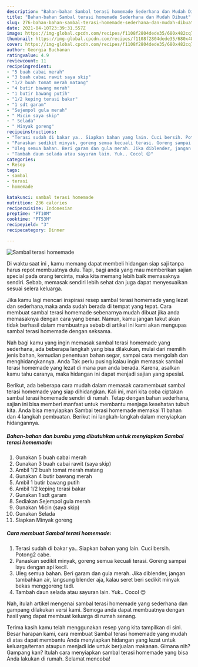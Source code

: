 ```yaml
---
description: "Bahan-bahan Sambal terasi homemade Sederhana dan Mudah Dibuat"
title: "Bahan-bahan Sambal terasi homemade Sederhana dan Mudah Dibuat"
slug: 276-bahan-bahan-sambal-terasi-homemade-sederhana-dan-mudah-dibuat
date: 2021-04-10T23:39:31.557Z
image: https://img-global.cpcdn.com/recipes/f1108f2804dede35/680x482cq70/sambal-terasi-homemade-foto-resep-utama.jpg
thumbnail: https://img-global.cpcdn.com/recipes/f1108f2804dede35/680x482cq70/sambal-terasi-homemade-foto-resep-utama.jpg
cover: https://img-global.cpcdn.com/recipes/f1108f2804dede35/680x482cq70/sambal-terasi-homemade-foto-resep-utama.jpg
author: Georgia Buchanan
ratingvalue: 4.9
reviewcount: 11
recipeingredient:
- "5 buah cabai merah"
- "3 buah cabai rawit saya skip"
- "1/2 buah tomat merah matang"
- "4 butir bawang merah"
- "1 butir bawang putih"
- "1/2 keping terasi bakar"
- "1 sdt garam"
- "Sejempol gula merah"
- " Micin saya skip"
- " Selada"
- " Minyak goreng"
recipeinstructions:
- "Terasi sudah di bakar ya.. Siapkan bahan yang lain. Cuci bersih. Potong2 cabe."
- "Panaskan sedikit minyak, goreng semua kecuali terasi. Goreng sampai layu dengan api kecil."
- "Uleg semua bahan. Beri garam dan gula merah. Jika diblender, jangan tambahkan air, langsung blender aja, kalau seret beri sedikit minyak bekas menggoreng tadi."
- "Tambah daun selada atau sayuran lain. Yuk.. Cocol 😊"
categories:
- Resep
tags:
- sambal
- terasi
- homemade

katakunci: sambal terasi homemade 
nutrition: 236 calories
recipecuisine: Indonesian
preptime: "PT10M"
cooktime: "PT53M"
recipeyield: "3"
recipecategory: Dinner

---
```



![Sambal terasi homemade](https://img-global.cpcdn.com/recipes/f1108f2804dede35/680x482cq70/sambal-terasi-homemade-foto-resep-utama.jpg)

Di waktu  saat ini , kamu memang dapat membeli hidangan siap saji tanpa harus repot membuatnya dulu. Tapi, bagi anda yang mau memberikan sajian special pada orang tercinta, maka kita memang lebih baik memasaknya sendiri. Sebab, memasak sendiri lebih sehat dan juga dapat menyesuaikan sesuai selera keluarga.

Jika kamu lagi mencari inspirasi resep sambal terasi homemade yang lezat dan sederhana,maka anda sudah berada di tempat yang tepat. Cara membuat sambal terasi homemade  sebenarnya mudah dibuat jika anda memasaknya dengan cara yang benar. Namun, kamu jangan takut akan tidak berhasil dalam membuatnya 
sebab di artikel ini kami akan mengupas sambal terasi homemade dengan seksama.  



Nah bagi kamu yang ingin memasak sambal terasi homemade yang sederhana, ada beberapa langkah yang bisa dilakukan, mulai dari memilih jenis bahan, kemudian penentuan bahan segar, sampai cara mengolah dan menghidangkannya. Anda Tak perlu pusing kalau ingin memasak sambal terasi homemade yang lezat di mana pun anda berada. Karena, asalkan kamu  tahu caranya, maka hidangan ini dapat menjadi sajian yang spesial.

Berikut, ada beberapa cara mudah dalam memasak caramembuat sambal terasi homemade yang siap dihidangkan. Kali ini, mari kita coba ciptakan sambal terasi homemade sendiri di rumah. Tetap dengan bahan sederhana, sajian ini bisa memberi manfaat untuk membantu menjaga kesehatan tubuh kita. Anda bisa menyiapkan Sambal terasi homemade memakai 11 bahan dan 4 langkah pembuatan. Berikut ini langkah-langkah dalam menyiapkan hidangannya.

<!--inarticleads1-->

##### Bahan-bahan dan bumbu yang dibutuhkan untuk menyiapkan Sambal terasi homemade:

1. Gunakan 5 buah cabai merah
1. Gunakan 3 buah cabai rawit (saya skip)
1. Ambil 1/2 buah tomat merah matang
1. Gunakan 4 butir bawang merah
1. Ambil 1 butir bawang putih
1. Ambil 1/2 keping terasi bakar
1. Gunakan 1 sdt garam
1. Sediakan Sejempol gula merah
1. Gunakan  Micin (saya skip)
1. Gunakan  Selada
1. Siapkan  Minyak goreng




<!--inarticleads2-->

##### Cara membuat Sambal terasi homemade:

1. Terasi sudah di bakar ya.. Siapkan bahan yang lain. Cuci bersih. Potong2 cabe.
1. Panaskan sedikit minyak, goreng semua kecuali terasi. Goreng sampai layu dengan api kecil.
1. Uleg semua bahan. Beri garam dan gula merah. Jika diblender, jangan tambahkan air, langsung blender aja, kalau seret beri sedikit minyak bekas menggoreng tadi.
1. Tambah daun selada atau sayuran lain. Yuk.. Cocol 😊




Nah, itulah artikel mengenai  sambal terasi homemade  yang sederhana dan gampang dilakukan versi kami. Semoga anda dapat membuatnya dengan hasil yang dapat membuat keluarga di rumah senang. 

Terima kasih kamu telah menggunakan resep yang kita tampilkan di sini. Besar harapan kami, cara membuat  Sambal terasi homemade yang mudah di atas dapat membantu Anda menyiapkan hidangan yang lezat untuk keluarga/teman ataupun menjadi ide untuk berjualan makanan. Gimana nih? Gampang kan? Itulah cara menyiapkan sambal terasi homemade yang bisa Anda lakukan di rumah. Selamat mencoba!

